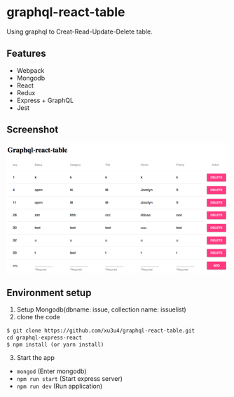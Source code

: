 # graphql-react-table
Using graphql to Creat-Read-Update-Delete table.

## Features
- Webpack
- Mongodb
- React
- Redux
- Express + GraphQL
- Jest

## Screenshot
![table preview](./app/images/table.png)

## Environment setup
1. Setup Mongodb(dbname: issue, collection name: issuelist)
2. clone the code
```Shell
$ git clone https://github.com/xu3u4/graphql-react-table.git
cd graphql-express-react
$ npm install (or yarn install)
```
3. Start the app
  - `mongod` (Enter mongodb)
  - `npm run start` (Start express server)
  - `npm run dev` (Run application)